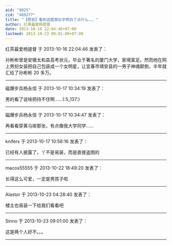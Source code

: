 ```yaml
---
aid: "9025"
zid: "469277"
title: "【肥皂】看到这图我似乎明白了点什么、、、"
author: 红茶最爱杨提督
date: 2013-10-16 22:04:46+07:00
lastmod: 2013-10-23 09:01:00+07:00
---
```


红茶最爱杨提督 于 2013-10-16 22:04:46 发表了：

孙彬彬曾是安徽太和县高考状元，毕业于著名的厦门大学，家境富足。然而他在网上男扮女装把自己包装成一个女明星，让宜春市靖安县的一男子神魂颠倒，半年就汇给了孙彬彬 20 多万。

---

磁爆步兵杨永信 于 2013-10-17 10:34:19 发表了：

男的看了说啥把持不住啊……{:5_137:}

---

磁爆步兵杨永信 于 2013-10-17 10:34:47 发表了：

再看看穿黄马褂那张，有点像我大学同学……

---

knifers 于 2013-10-17 10:56:16 发表了：

已经有人披露了，丫不是易装，而是直接盗图的

---

macos55555 于 2013-10-22 18:49:20 发表了：

长得这么可爱，一定是男孩子啦

---

Alastor 于 2013-10-23 04:28:40 发表了：

楼主也易装一下给我们看看吧

---

Sinno 于 2013-10-23 09:01:00 发表了：

这是两个人好不。。。

---
